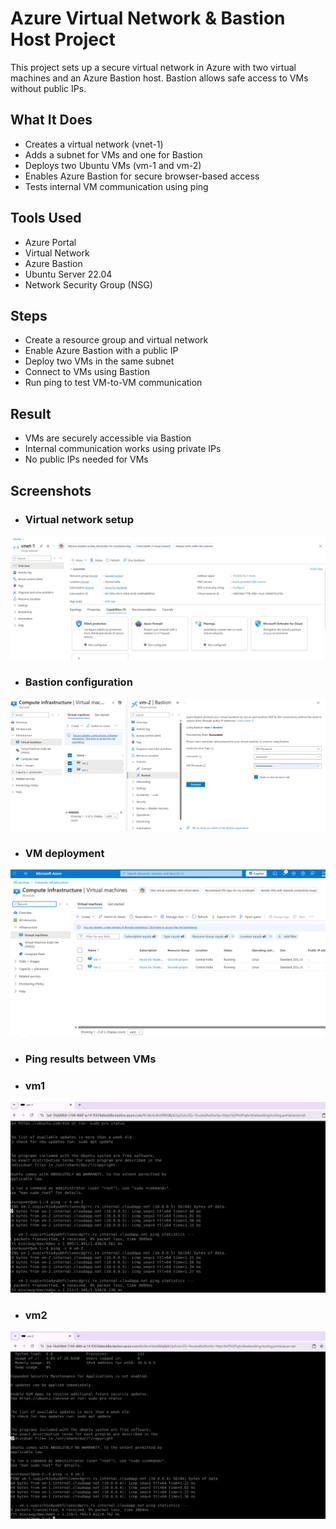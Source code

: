# Azure Virtual Network & Bastion Host Project

This project sets up a secure virtual network in Azure with two virtual machines and an Azure Bastion host. Bastion allows safe access to VMs without public IPs.

## What It Does
- Creates a virtual network (vnet-1)
- Adds a subnet for VMs and one for Bastion
- Deploys two Ubuntu VMs (vm-1 and vm-2)
- Enables Azure Bastion for secure browser-based access
- Tests internal VM communication using ping

## Tools Used
- Azure Portal
- Virtual Network
- Azure Bastion
- Ubuntu Server 22.04
- Network Security Group (NSG)

## Steps
- Create a resource group and virtual network
- Enable Azure Bastion with a public IP
- Deploy two VMs in the same subnet
- Connect to VMs using Bastion
- Run ping to test VM-to-VM communication

## Result
- VMs are securely accessible via Bastion
- Internal communication works using private IPs
- No public IPs needed for VMs

## Screenshots
- ### Virtual network setup
![Virtual Network Setup](vnet_setup.png)
- ### Bastion configuration
![Bastion configuration](Bastion.png)
- ### VM deployment
![VM deployment](vm1&2.png)
- ### Ping results between VMs
- ### vm1
![Ping results](vm1-terminal-ping.png)
- ### vm2
![Ping results](vm2-terminal-ping.png)
